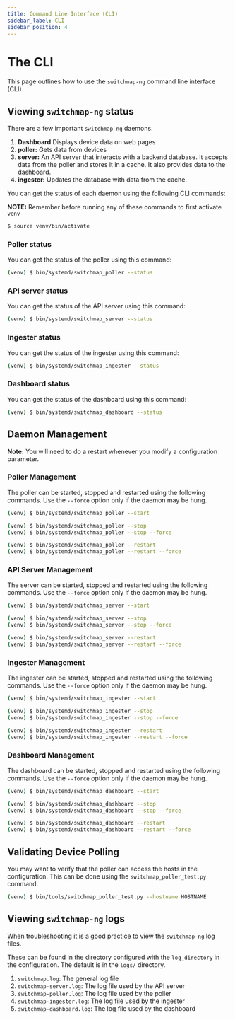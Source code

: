 ```yaml
---
title: Command Line Interface (CLI)
sidebar_label: CLI
sidebar_position: 4
---
```

# The CLI

This page outlines how to use the `switchmap-ng` command line interface
(CLI)

## Viewing `switchmap-ng` status

There are a few important `switchmap-ng` daemons.

1)  **Dashboard** Displays device data on web pages
2)  **poller:** Gets data from devices
3)  **server:** An API server that interacts with a backend database. It
    accepts data from the poller and stores it in a cache. It also
    provides data to the dashboard.
4)  **ingester:** Updates the database with data from the cache.

You can get the status of each daemon using the following CLI commands:

**NOTE:** Remember before running any of these commands to first
activate `venv`

``` bash
$ source venv/bin/activate
```

### Poller status

You can get the status of the poller using this command:

``` bash
(venv) $ bin/systemd/switchmap_poller --status
```

### API server status

You can get the status of the API server using this command:

``` bash
(venv) $ bin/systemd/switchmap_server --status
```

### Ingester status

You can get the status of the ingester using this command:

``` bash
(venv) $ bin/systemd/switchmap_ingester --status
```

### Dashboard status

You can get the status of the dashboard using this command:

``` bash
(venv) $ bin/systemd/switchmap_dashboard --status
```

## Daemon Management

**Note:** You will need to do a restart whenever you modify a
configuration parameter.

### Poller Management

The poller can be started, stopped and restarted using the following
commands. Use the `--force` option only if the daemon may be hung.

``` bash
(venv) $ bin/systemd/switchmap_poller --start

(venv) $ bin/systemd/switchmap_poller --stop
(venv) $ bin/systemd/switchmap_poller --stop --force

(venv) $ bin/systemd/switchmap_poller --restart
(venv) $ bin/systemd/switchmap_poller --restart --force
```

### API Server Management

The server can be started, stopped and restarted using the following
commands. Use the `--force` option only if the daemon may be hung.

``` bash
(venv) $ bin/systemd/switchmap_server --start

(venv) $ bin/systemd/switchmap_server --stop
(venv) $ bin/systemd/switchmap_server --stop --force

(venv) $ bin/systemd/switchmap_server --restart
(venv) $ bin/systemd/switchmap_server --restart --force
```

### Ingester Management

The ingester can be started, stopped and restarted using the following
commands. Use the `--force` option only if the daemon may be hung.

``` bash
(venv) $ bin/systemd/switchmap_ingester --start

(venv) $ bin/systemd/switchmap_ingester --stop
(venv) $ bin/systemd/switchmap_ingester --stop --force

(venv) $ bin/systemd/switchmap_ingester --restart
(venv) $ bin/systemd/switchmap_ingester --restart --force
```

### Dashboard Management

The dashboard can be started, stopped and restarted using the following
commands. Use the `--force` option only if the daemon may be hung.

``` bash
(venv) $ bin/systemd/switchmap_dashboard --start

(venv) $ bin/systemd/switchmap_dashboard --stop
(venv) $ bin/systemd/switchmap_dashboard --stop --force

(venv) $ bin/systemd/switchmap_dashboard --restart
(venv) $ bin/systemd/switchmap_dashboard --restart --force
```

## Validating Device Polling

You may want to verify that the poller can access the hosts in the
configuration. This can be done using the `switchmap_poller_test.py`
command.

``` bash
(venv) $ bin/tools/switchmap_poller_test.py --hostname HOSTNAME
```

## Viewing `switchmap-ng` logs

When troubleshooting it is a good practice to view the `switchmap-ng`
log files.

These can be found in the directory configured with the `log_directory`
in the configuration. The default is in the `logs/` directory.

1)  `switchmap.log`: The general log file
2)  `switchmap-server.log`: The log file used by the API server
3)  `switchmap-poller.log`: The log file used by the poller
4)  `switchmap-ingester.log`: The log file used by the ingester
5)  `switchmap-dashboard.log`: The log file used by the dashboard

